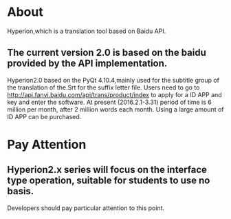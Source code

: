 # About
Hyperion,which is a translation tool based on Baidu API.

## The current version 2.0 is based on the baidu provided by the API implementation.
Hyperion2.0 based on the PyQt 4.10.4,mainly used for the subtitle group of the translation of the.Srt for the suffix letter file.
Users need to go to http://api.fanyi.baidu.com/api/trans/product/index to apply for a ID APP and key and enter the software.
At present (2016.2.1-3.31) period of time is 6 million per month, after 2 million words each month.
Using a large amount of ID APP can be purchased.

# Pay Attention
## Hyperion2.x series will focus on the interface type operation, suitable for students to use no basis.
Developers should pay particular attention to this point.

